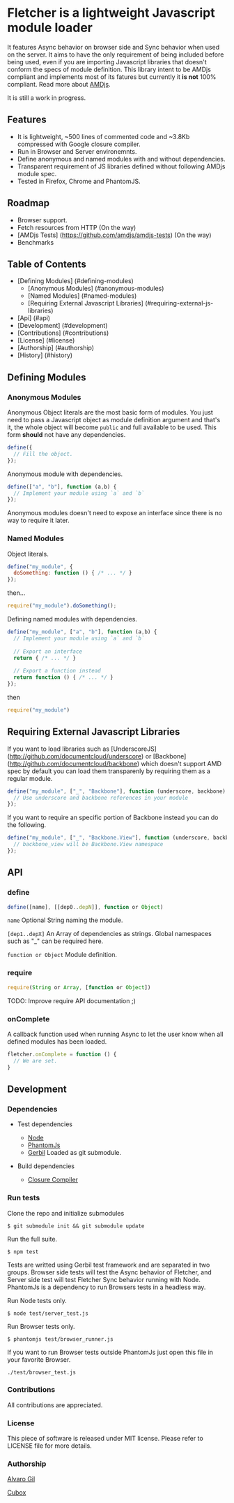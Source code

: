 # **Fletcher** is a lightweight Javascript module loader

It features Async behavior on browser side and Sync behavior when used on the server.
It aims to have the only requirement of being included before being used, even if you are importing Javascript libraries
that doesn't conform the specs of module definition.
This library intent to be AMDjs compliant and implements most of its fatures but currently it **is not** 100% compliant.
Read more about [AMDjs](http://github.com/amdjs).

It is still a work in progress.

## Features

- It is lightweight, ~500 lines of commented code and ~3.8Kb compressed with Google closure compiler.
- Run in Browser and Server environemnts.
- Define anonymous and named modules with and without dependencies.
- Transparent requirement of JS libraries defined without following AMDjs module spec.
- Tested in Firefox, Chrome and PhantomJS.

## Roadmap

- Browser support.
- Fetch resources from HTTP (On the way)
- [AMDjs Tests] (https://github.com/amdjs/amdjs-tests) (On the way)
- Benchmarks


## Table of Contents

- [Defining Modules] (#defining-modules)
  - [Anonymous Modules] (#anonymous-modules)
  - [Named Modules] (#named-modules)
  - [Requiring External Javascript Libraries] (#requiring-external-js-libraries)
- [Api] (#api)
- [Development] (#development)
- [Contributions] (#contributions)
- [License] (#license)
- [Authorship] (#authorship)
- [History] (#history)

## Defining Modules

### Anonymous Modules

Anonymous Object literals are the most basic form of modules.
You just need to pass a Javascript object as module definition argument and that's it,
the whole object will become `public` and full available to be used.
This form **should** not have any dependencies.

```js
define({
  // Fill the object.
});
```

Anonymous module with dependencies.

```js
define(["a", "b"], function (a,b) {
  // Implement your module using `a` and `b`
});
```

Anonymous modules doesn't need to expose an interface since there is no way to require it later.

### Named Modules

Object literals.

```js
define("my_module", {
  doSomething: function () { /* ... */ }
});
```

then...

```js
require("my_module").doSomething();
```

Defining named modules with dependencies.

```js
define("my_module", ["a", "b"], function (a,b) {
  // Implement your module using `a` and `b`
  
  // Export an interface
  return { /* ... */ }
  
  // Export a function instead
  return function () { /* ... */ }
});
```

then

```js
require("my_module")
```

## Requiring External Javascript Libraries

If you want to load libraries such as [UnderscoreJS] (http://github.com/documentcloud/underscore) or
[Backbone] (http://github.com/documentcloud/backbone) which doesn't support AMD spec by default you can load them
transparenly by requiring them as a regular module.

```js
define("my_module", ["_", "Backbone"], function (underscore, backbone) {
  // Use underscore and backbone references in your module
});
```

If you want to require an specific portion of Backbone instead you can do the following.

```js
define("my_module", ["_", "Backbone.View"], function (underscore, backbone_view) {
  // backbone_view will be Backbone.View namespace
});
```

## API

### define

```js
define([name], [[dep0..depN]], function or Object)
```

`name` Optional String naming the module.

`[dep1..depX]` An Array of dependencies as strings. Global namespaces such as "_" can be required here.

`function or Object` Module definition.

### require

```js
require(String or Array, [function or Object])
```

TODO: Improve require API documentation ;)

### onComplete

A callback function used when running Async to let the user know when all defined modules has been loaded.

```js
fletcher.onComplete = function () {
  // We are set.
}
```

## Development

### Dependencies

- Test dependencies
  - [Node](http://nodejs.org)
  - [PhantomJs](http://phantomjs.org)
  - [Gerbil](http://github.com/elcuervo/gerbil)
    Loaded as git submodule.

- Build dependencies
  - [Closure Compiler](http://closure-compiler.googlecode.com/)

### Run tests

Clone the repo and initialize submodules

```
$ git submodule init && git submodule update
```

Run the full suite.

```
$ npm test
```

Tests are writted using Gerbil test framework and are separated in two groups.
Browser side tests will test the Async behavior of Fletcher, and Server side test
will test Fletcher Sync behavior running with Node.
PhantomJs is a dependency to run Browsers tests in a headless way.

Run Node tests only.

```
$ node test/server_test.js
```

Run Browser tests only.

```
$ phantomjs test/browser_runner.js
```

If you want to run Browser tests outside PhantomJs just open this file in your favorite Browser.

```
./test/browser_test.js
```

### Contributions

All contributions are appreciated.

### License

This piece of software is released under MIT license.
Please refer to LICENSE file for more details.

### Authorship

[Alvaro Gil](http://github.com/zevarito)

[Cubox](http://cuboxlabs.com)
